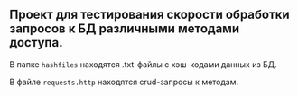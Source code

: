 ## Проект для тестирования скорости обработки запросов к БД различными методами доступа.

В папке `hashfiles` находятся .txt-файлы с хэш-кодами данных из БД.

В файле `requests.http` находятся crud-запросы к методам.